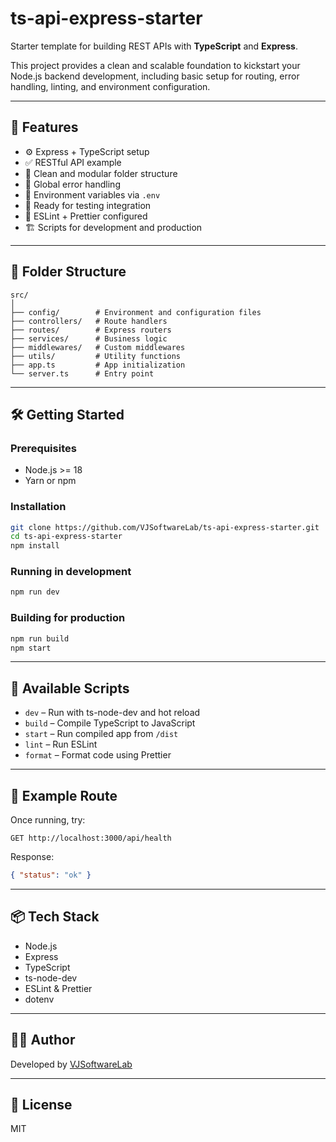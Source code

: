 # ts-api-express-starter

Starter template for building REST APIs with **TypeScript** and **Express**.

This project provides a clean and scalable foundation to kickstart your Node.js backend development, including basic setup for routing, error handling, linting, and environment configuration.

---

## 🚀 Features

- ⚙️ Express + TypeScript setup  
- ✅ RESTful API example  
- 🧱 Clean and modular folder structure  
- 🐛 Global error handling  
- 🔐 Environment variables via `.env`  
- 🧪 Ready for testing integration  
- 🧹 ESLint + Prettier configured  
- 🏗️ Scripts for development and production  

---

## 📁 Folder Structure

```
src/
│
├── config/        # Environment and configuration files
├── controllers/   # Route handlers
├── routes/        # Express routers
├── services/      # Business logic
├── middlewares/   # Custom middlewares
├── utils/         # Utility functions
├── app.ts         # App initialization
└── server.ts      # Entry point
```

---

## 🛠️ Getting Started

### Prerequisites

- Node.js >= 18  
- Yarn or npm  

### Installation

```bash
git clone https://github.com/VJSoftwareLab/ts-api-express-starter.git
cd ts-api-express-starter
npm install
```

### Running in development

```bash
npm run dev
```

### Building for production

```bash
npm run build
npm start
```

---

## 📄 Available Scripts

- `dev` – Run with ts-node-dev and hot reload  
- `build` – Compile TypeScript to JavaScript  
- `start` – Run compiled app from `/dist`  
- `lint` – Run ESLint  
- `format` – Format code using Prettier  

---

## 🧪 Example Route

Once running, try:

```http
GET http://localhost:3000/api/health
```

Response:

```json
{ "status": "ok" }
```

---

## 📦 Tech Stack

- Node.js  
- Express  
- TypeScript  
- ts-node-dev  
- ESLint & Prettier  
- dotenv  

---

## 🧑‍💻 Author

Developed by [VJSoftwareLab](https://github.com/VJSoftwareLab)

---

## 📝 License

MIT

